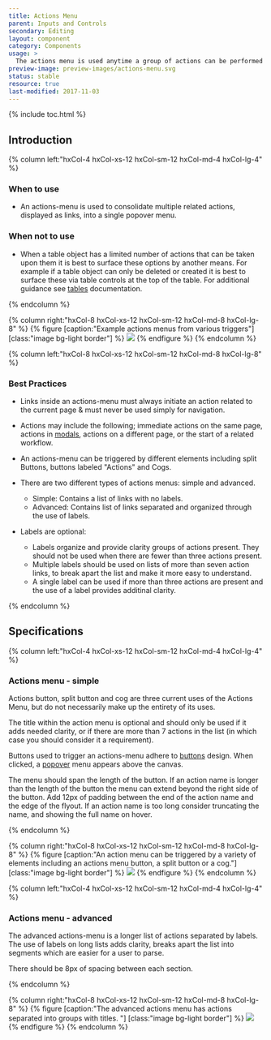 ```yaml
---
title: Actions Menu
parent: Inputs and Controls
secondary: Editing
layout: component
category: Components
usage: >
  The actions menu is used anytime a group of actions can be performed on a specific object on the current page or the current page. By grouping these actions within the actions menu, it allows users to have a single location to trigger multiple types of actions.
preview-image: preview-images/actions-menu.svg
status: stable
resource: true
last-modified: 2017-11-03
---
```


{% include toc.html %}

## Introduction

<div class="hxRow">
{% column left:"hxCol-4 hxCol-xs-12 hxCol-sm-12 hxCol-md-4 hxCol-lg-4" %}

### When to use

- An actions-menu is used to consolidate multiple related actions, displayed as links, into a single popover menu. 

### When not to use

- When a table object has a limited number of actions that can be taken upon them it is best to surface these options by another means. For example if a table object can only be deleted or created it is best to surface these via table controls at the top of the table. For additional guidance see [tables]({{site.baseurl}}/components/tables.html) documentation.

{% endcolumn %}

{% column right:"hxCol-8 hxCol-xs-12 hxCol-sm-12 hxCol-md-8 hxCol-lg-8" %}
{% figure [caption:"Example actions menus from various triggers"] [class:"image bg-light border"] %}
![]({{site.url}}/assets/images/components/inputs-and-controls/actions-menu/actions-menu-hero.svg)
{% endfigure %}
{% endcolumn %}

</div>

<div class="hxRow">

{% column left:"hxCol-8 hxCol-xs-12 hxCol-sm-12 hxCol-md-8 hxCol-lg-8" %}
### Best Practices
- Links inside an actions-menu must always initiate an action related to the current page & must never be used simply for navigation. 
- Actions may include the following; immediate actions on the same page, actions in [modals]({{site.baseurl}}/components/modals.html), actions on a different page, or the start of a related workflow.
- An actions-menu can be triggered by different elements including split Buttons, buttons labeled "Actions" and Cogs.
- There are two different types of actions menus: simple and advanced.

  - Simple: Contains a list of links with no labels.
  - Advanced: Contains list of links separated and organized through the use of labels.
  
- Labels are optional:
	- Labels organize and provide clarity groups of actions present. They should not be used when there are fewer than three actions present. 
	- Multiple labels should be used on lists of more than seven action links, to break apart the list and make it more easy to understand. 
	- A single label can be used if more than three actions are present and the use of a label provides additinal clarity. 


{% endcolumn %}

</div>

## Specifications
<div class="hxRow">

{% column left:"hxCol-4 hxCol-xs-12 hxCol-sm-12 hxCol-md-4 hxCol-lg-4" %}
### Actions menu - simple

Actions button, split button and cog are three current uses of the Actions Menu, but do not necessarily make up the entirety of its uses.

The title within the action menu is optional and should only be used if it adds needed clarity, or if there are more than 7 actions in the list (in which case you should consider it a requirement).

Buttons used to trigger an actions-menu adhere to [buttons]({{site.baseurl}}/componenets/buttons.html) design. When clicked, a [popover]({{site.baseurl}}/components/popover.html) menu appears above the canvas.

The menu should span the length of the button. If an action name is longer than the length of the button the menu can extend beyond the right side of the button. Add 12px of padding between the end of the action name and the edge of the flyout. If an action name is too long consider truncating the name, and showing the full name on hover.

{% endcolumn %}

{% column right:"hxCol-8 hxCol-xs-12 hxCol-sm-12 hxCol-md-8 hxCol-lg-8" %}
{% figure [caption:"An action menu can be triggered by a variety of elements including an actions menu button, a split button or a cog."] [class:"image bg-light border"] %}
![]({{site.url}}/assets/images/components/inputs-and-controls/actions-menu/actions-menu-simple.svg)
{% endfigure %}
{% endcolumn %}
  
</div>

<div class="hxRow">

{% column left:"hxCol-4 hxCol-xs-12 hxCol-sm-12 hxCol-md-4 hxCol-lg-4" %}
### Actions menu - advanced

The advanced actions-menu is a longer list of actions separated by labels. The use of labels on long lists adds clarity, breaks apart the list into segments which are easier for a user to parse.

There should be 8px of spacing between each section.

{% endcolumn %}

{% column right:"hxCol-8 hxCol-xs-12 hxCol-sm-12 hxCol-md-8 hxCol-lg-8" %}
{% figure [caption:"The advanced actions menu has actions separated into groups with titles. "] [class:"image bg-light border"] %}
![]({{site.url}}/assets/images/components/inputs-and-controls/actions-menu/actions-menu-advanced.svg)
{% endfigure %}
{% endcolumn %}
  
</div>
